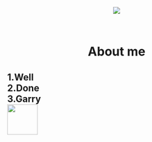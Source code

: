 <body>
 <div>
    <p align="center"> 
             <img src="https://media.tenor.com/je-huTL1vwgAAAAi/loading-buffering.gif">
    </p>                                                                                                  
  </div>
  <br>                                                                   
      <h1 align="center">About me</h1>
              <h2>1.Well<br>2.Done<br>3.Garry<br><div style="border:30px;"><a href="https://vk.com/coffecuthe"><img src="https://img2.freepng.ru/20180712/utf/kisspng-vk-facebook-logo-blog-5b46f186bdb829.3268971815313760067771.jpg" width="70"</a></h2>



  
</body>
